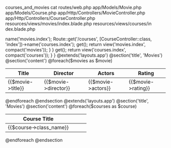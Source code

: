 courses_and_movies cat routes/web.php app/Models/Movie.php app/Models/Course.php app/Http/Controllers/MovieController.php app/Http/Controllers/CourseController.php resources/views/movies/index.blade.php resources/views/courses/in
dex.blade.php
<?php

use Illuminate\Support\Facades\Route;
use App\Http\Controllers\MovieController;
use App\Http\Controllers\CourseController;

Route::get('/', function () {
    return view('welcome');
});

Route::get('/movies', [MovieController::class, 'index'])->name('movies.index');
Route::get('/courses', [CourseController::class, 'index'])->name('courses.index');
<?php

namespace App\Models;

use Illuminate\Database\Eloquent\Model;

class Movie extends Model
{
    protected $table = 'movies';
    protected $fillable = [
        'title',
        'director',
        'actors',
        'rating'
    ];
    public $timestamps = false;
}
<?php

namespace App\Models;

use Illuminate\Database\Eloquent\Model;

class Course extends Model
{
    protected $table = 'courses';
    protected $fillable = [
        'class_name',
        'teacher',
        'classroom',
        'start_time',
        'end_time'
    ];

    public $timestamps = false;
}
<?php

namespace App\Http\Controllers;
use App\Models\Movie;
use Illuminate\Http\Request;

class MovieController extends Controller
{
    public function index() {
        $movies = Movie::orderBy('rating', 'desc')->get();

        return view('movies.index', compact('movies'));
    }
}
<?php

namespace App\Http\Controllers;
use App\Models\Course;
use Illuminate\Http\Request;

class CourseController extends Controller
{
    public function index()
    {
        $courses = Course::orderBy('start_time', 'asc')->get();
        return view('courses.index', compact('courses'));
    }
}
@extends('layouts.app')

@section('title', 'Movies')

@section('content')
    @foreach($movies as $movie)
        <table>
            <thead>
                <tr>
                    <th>Title</th>
                    <th>Director</th>
                    <th>Actors</th>
                    <th>Rating</th>
                </tr>
            </thead>
            <tbody>
                <tr>
                    <td>{{$movie->title}}</td>
                    <td>{{$movie->director}}</td>
                    <td>{{$movie->actors}}</td>
                    <td>{{$movie->rating}}</td>
                </tr>
            </tbody>
        </table>
    @endforeach
@endsection
@extends('layouts.app')

@section('title', 'Movies')

@section('content')
    @foreach($courses as $course)
        <table>
            <thead>
                <tr>
                    <th>Course Title</th>
                    <th></th>
                    <th></th>
                    <th></th>
                </tr>
            </thead>
            <tbody>
                <tr>
                    <td>{{$course->class_name}}</td>
                    <td></td>
                    <td></td>
                    <td></td>
                </tr>
            </tbody>
        </table>
    @endforeach
@endsection

